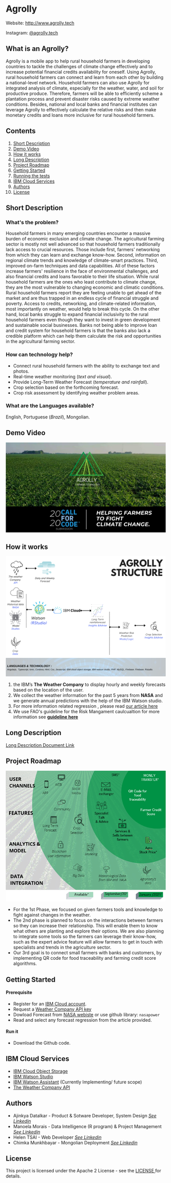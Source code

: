 # Agrolly 
Website: http://www.agrolly.tech

Instagram: [@agrolly.tech](https://www.instagram.com/agrolly.tech/)

## What is an Agrolly? ##
Agrolly is a mobile app to help rural household farmers in developing countries to tackle the challenges of climate change effectively and to increase potential financial credits availability for oneself. Using Agrolly, rural household farmers can connect and learn from each other by building a national-level network. Household farmers can also use Agrolly for integrated analysis of climate, especially for the weather, water, and soil for productive produce. Therefore, farmers will be able to efficiently scheme a plantation process and prevent disaster risks caused by extreme weather conditions. Besides, national and local banks and financial institutes can leverage Agrolly to effectively calculate the relative risks and then make monetary credits and loans more inclusive for rural household farmers.   

## Contents 

1. [Short Description](https://github.com/ajinkyadatalkar1/Agrolly/blob/master/README.md/##Short-Description)
2. [Demo Video](https://github.com/ajinkyadatalkar1/Agrolly/blob/master/README.md/##Demo-Video)
3. [How it works](https://github.com/ajinkyadatalkar1/Agrolly/blob/master/README.md/##How-it-works)
4. [Long Description](https://github.com/ajinkyadatalkar1/Agrolly/blob/master/README.md/##Long-Description)
5. [Project Roadmap](https://github.com/ajinkyadatalkar1/Agrolly/blob/master/README.md/##Project-Roadmap)
6. [Getting Started](https://github.com/ajinkyadatalkar1/Agrolly/blob/master/README.md/##Getting-Started)
7. [Running the tests](https://github.com/ajinkyadatalkar1/Agrolly/blob/master/README.md/##Running-the-tests)
8. [IBM Cloud Services](https://github.com/ajinkyadatalkar1/Agrolly/blob/master/README.md/##IBM-Cloud-Services)
9. [Authors](https://github.com/ajinkyadatalkar1/Agrolly/blob/master/README.md/##Authors)
10. [License](https://github.com/ajinkyadatalkar1/Agrolly/blob/master/README.md/##License)

## Short Description

### What's the problem?
Household farmers in many emerging countries encounter a massive burden of economic exclusion and climate change. The agricultural farming sector is mostly not well advanced so that household farmers traditionally lack access to crucial resources. Those include first, farmers' networking from which they can learn and exchange know-how. Second, information on regional climate trends and knowledge of climate-smart practices. Third, improved on-farm techniques and data capabilities. All of these factors increase farmers' resilience in the face of environmental challenges, and also financial credits and loans favorable to their life situation. While rural household farmers are the ones who least contribute to climate change, they are the most vulnerable to changing economic and climatic conditions. Rural household farmers report they are feeling unable to get ahead of the market and are thus trapped in an endless cycle of financial struggle and poverty. Access to credits, networking, and climate-related information, most importantly on weather, would help to break this cycle. On the other hand, local banks struggle to expand financial inclusivity to the rural household farmers even though they want to invest in green development and sustainable social businesses. Banks not being able to improve loan and credit system for household farmers is that the banks also lack a credible platform which can help them calculate the risk and opportunities in the agricultural farming sector.

### How can technology help?
* Connect rural household farmers with the ability to exchange text and photos.
* Real-time weather monitoring (*text and visual*).
* Provide Long-Term Weather Forecast (*temperature and rainfall*). 
* Crop selection based on the forthcoming forecast. 
* Crop risk assessment by identifying weather problem areas.

### What are the Languages available?
English, Portuguese (*Brazil*), Mongolian.

## Demo Video 
[![Demo Video](https://github.com/ajinkyadatalkar1/Agrolly/blob/master/Youtube_video.jpgn.jpg)](https://www.youtube.com/watch?v=VT4RKHwQ1hQ&t=65s "DEMO VIDEO")

## How it works
![picture alt](https://github.com/ajinkyadatalkar1/Agrolly/blob/master/Arquitecture.png?raw=true/20x10"Architecture")
1. the IBM’s **The Weather Company** to display hourly and weekly forecasts based on the location of the user.
2. We collect the weather information for the past 5 years from **NASA** and we generate annual predictions with the help of the IBM Watson studio.
3. For more information related regression , please read [our article here](https://github.com/ajinkyadatalkar1/Agrolly/blob/master/Draft%20Forecast%20Article%20-%20Partial%20Study..pdf)
4. We use FAO's guideline for the Risk Mangament caulcualtion for more information see [**guideline here**](http://www.fao.org/3/s2022e/s2022e00.htm#Contents)

## Long Description
[Long Description Document Link](https://github.com/ajinkyadatalkar1/Agrolly/blob/master/Long%20Description%20Pitch%20Agrolly.docx)

## Project Roadmap
![picture alt](https://github.com/ajinkyadatalkar1/Agrolly/blob/master/Agrolly_Road_Map.PNG?raw=true/20x10"Roadmap")
* For the 1st Phase, we focused on given farmers tools and knowledge to fight against changes in the weather. 
* The 2nd phase is planned to focus on the interactions between farmers so they can increase their relationship. This will enable them to know what others are planting and explore their options. We are also planning to integrate some tools so the farmers can leverage their know-how, such as the expert advice feature will allow farmers to get in touch with specialists and trends in the agriculture sector.
* Our 3rd goal is to connect small farmers with banks and customers, by implementing QR code for food traceability and farming credit score algorithms.

## Getting Started

#### Prerequisite
* Register for an [IBM Cloud account](https://www.ibm.com/account/reg/us-en/signup?formid=urx-42793&eventid=cfc-2020).
* Request a [Weather Company API key](https://callforcode.weather.com/)
* Dowload Forecast from [NASA webiste](https://power.larc.nasa.gov/data-access-viewer/) or use github library:
``` nasapower ```
* Read and select any forecast regression from the article provided.

#### Run it
* Download the Github code.

## IBM Cloud Services
* [IBM Cloud Object Storage](https://www.ibm.com/cloud/object-storage)
* [IBM Watson Studio](https://www.ibm.com/cloud/watson-studio)
* [IBM Watson Assistant](https://www.ibm.com/cloud/watson-assistant/) (Currently Implementing/ future scope)
* [The Weather Company API](https://callforcode.weather.com/)

## Authors
* Ajinkya Datalkar - Product & Sotware Developer, System Design [*See Linkedin*](https://www.linkedin.com/in/ajinkya-datalkar/)
* Manoela Morais - Data Intelligence (R program) & Project Management [*See Linkedin*](https://www.linkedin.com/in/manoelamorais/)
* Helen TSAI - Web Developer [*See Linkedin*](https://www.linkedin.com/in/helen-tsai-teyi/)
* Chimka Munkhbayar - Mongolian Deployment [*See Linkedin*](https://www.linkedin.com/in/chimka-munkhbayar-0ab421b5/)

## License
This project is licensed under the Apache 2 License - see the [ LICENSE ](https://github.com/ajinkyadatalkar1/Agrolly/blob/master/LICENSE) 
for details.
